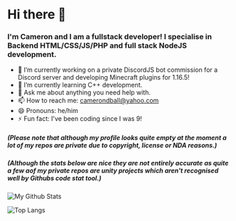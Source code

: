 # Hi there 👋
### I'm Cameron and I am a fullstack developer! I specialise in Backend HTML/CSS/JS/PHP and full stack NodeJS development.

- 🔭 I’m currently working on a private DiscordJS bot commission for a Discord server and developing Minecraft plugins for 1.16.5!
- 🌱 I’m currently learning C++ development.
- 💬 Ask me about anything you need help with.
- 📫 How to reach me: camerondball@yahoo.com
- 😄 Pronouns: he/him
- ⚡ Fun fact: I've been coding since I was 9!

##### (Please note that although my profile looks quite empty at the moment a lot of my repos are private due to copyright, license or NDA reasons.)
##### (Although the stats below are nice they are not entirely accurate as quite a few aof my private repos are unity projects which aren't recognised well by Githubs code stat tool.)

![My Github Stats](https://github-readme-stats-ls6ncd32y-cameronball.vercel.app/api?username=cameronball&show_icons=true&theme=dracula&count_private=false)

![Top Langs](https://github-readme-stats-ls6ncd32y-cameronball.vercel.app/api/top-langs/?username=cameronball&theme=dracula&count_private=false)
